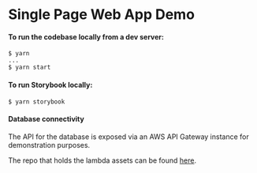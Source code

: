 # Single Page Web App Demo

#### To run the codebase locally from a dev server:

```
$ yarn
...
$ yarn start
```

#### To run Storybook locally:

```
$ yarn storybook
```

#### Database connectivity
The API for the database is exposed via an AWS API Gateway instance for demonstration purposes.

The repo that holds the lambda assets can be found [here](https://github.com/b3ngineer/webapp-demo-aws).

